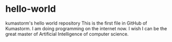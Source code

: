 # hello-world
kumastorm's hello world repository
This is the first file in GitHub of Kumastorm.
I am doing programming on the internet now.
I wish I can be the great master of Artificial Intelligence of computer science.
